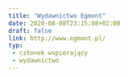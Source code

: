 ```yaml
---
title: "Wydawnictwo Egmont"
date: 2020-08-08T23:15:08+02:00
draft: false
link: http://www.egmont.pl/
typ:
 - członek wspierający
 - wydawnictwo
---
```

